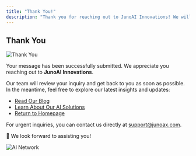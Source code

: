 ```yaml
---
title: "Thank You!"
description: "Thank you for reaching out to JunoAI Innovations! We will get back to you shortly."
---
```


## Thank You

![Thank You](/img/thank-you-graphic.png)

Your message has been successfully submitted. We appreciate you reaching out to **JunoAI Innovations**.

Our team will review your inquiry and get back to you as soon as possible. In the meantime, feel free to explore our latest insights and updates:

- [Read Our Blog](/blog)
- [Learn About Our AI Solutions](/services)
- [Return to Homepage](/)

For urgent inquiries, you can contact us directly at [support@junoax.com](mailto:support@junoax.com).

🚀 We look forward to assisting you!

![AI Network](/img/ai-network-graphic.png)
